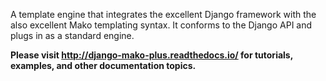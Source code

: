 A template engine that integrates the excellent Django framework with the also excellent Mako templating syntax.  It conforms to the Django API and plugs in as a standard engine.

**Please visit http://django-mako-plus.readthedocs.io/ for tutorials, examples, and other documentation topics.**

